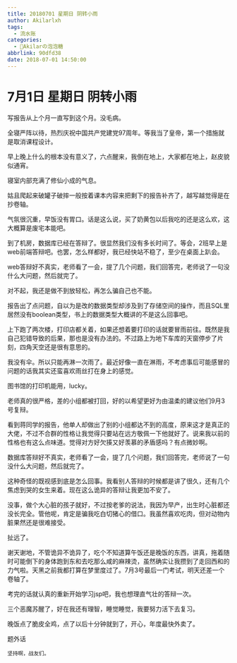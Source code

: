 ```yaml
---
title: 20180701 星期日 阴转小雨
author: Akilarlxh
tags:
  - 流水账
categories:
  - 🍬Akilarの泡泡糖
abbrlink: 90dfd38
date: 2018-07-01 14:50:00
---
```

# 7月1日 星期日 阴转小雨

写报告从上个月一直写到这个月。没毛病。

全寝严阵以待，热烈庆祝中国共产党建党97周年。等我当了皇帝，第一个措施就是取消课程设计。

早上晚上什么的根本没有意义了，六点醒来，我倒在地上，大家都在地上，赵皮貌似通宵。

寝室内部充满了修仙小成的气息。

姑且爬起来破罐子破摔一般按着课本内容来把剩下的报告补齐了，越写越觉得是在抄卷轴。

气氛很沉重，早饭没有胃口。话是这么说，买了奶黄包以后我吃的还是这么欢，这大概算是废宅本能吧。

到了机房，数据库已经在答辩了。很显然我们没有多长时间了。等会，2班早上是web前端答辩吧。也罢，怎么样都好，我已经快站不稳了，至少在桌面上趴会。

web答辩好不真实，老师看了一会，提了几个问题，我们回答完，老师说了一句没什么大问题，然后就完了。

对不起，我还是做不到放轻松，再怎么骗自己也不能。

报告出了点问题，自以为是改的数据类型却涉及到了存储空间的操作，而且SQL里居然没有boolean类型，书上的数据类型大概讲的不是这么回事吧。

上下跑了两次楼，打印店都关着，如果还想着要打印的话就要冒雨前往。既然是我自己犯错导致的后果，那也是没有办法的。不过路上为地下车库的天窗停步了片刻，四角天空还是很有意思的。

我没有伞。所以只能再淋一次雨了。最近好像一直在淋雨，不考虑事后可能感冒的问题的话我其实还蛮喜欢雨丝打在身上的感觉。

图书馆的打印机能用，lucky。

老师真的很严格，差的小组都被打回，好的以希望更好为由温柔的建议他们9月3号复辩。

看到蒋同学的报告，他单人却做出了别的小组都达不到的高度，原来这才是真正的大佬，不过不合群的性格让我觉得只要站在远方敬佩一下他就好了。说来我以前的性格也有这么点味道。觉得对方好欠揍又好羡慕的矛盾感吗？有点微妙啊。

数据库答辩好不真实，老师看了一会，提了几个问题，我们回答完，老师说了一句没什么大问题，然后就完了。

这种奇怪的既视感到底是怎么回事。我看别人答辩的时候都是讲了很久，还有几个焦虑到哭的女生来着。现在这么诡异的答辩让我更加不安了。

没事，做个大心脏的孩子就好，不过按老爹的说法，我因为早产，出生时心脏都还没长完全。管他呢，肯定是骗我吃白切猪心的借口。我虽然喜欢吃肉，但对动物内脏果然还是很难接受。

扯远了。

谢天谢地，不管诡异不诡异了，吃个不知道算午饭还是晚饭的东西，讲真，拖着随时可能倒下的身体跑到东和去吃那么咸的麻辣烫，虽然确实让我攒到了走回西和的力气啦。天黑之前我都打算在梦里度过了。7月3号最后一门考试，明天还差一个卷轴了。

考完的话就认真的重新开始学习jsp吧，我也想理直气壮的答辩一次。

三个恶魔苏醒了，好在我还有理智，睡觉睡觉，我要努力活下去复习。

晚饭点了脆皮全鸡，点了以后十分钟就到了，开心，年度最快外卖了。

题外话
```
坚持啊，战友们。
```


